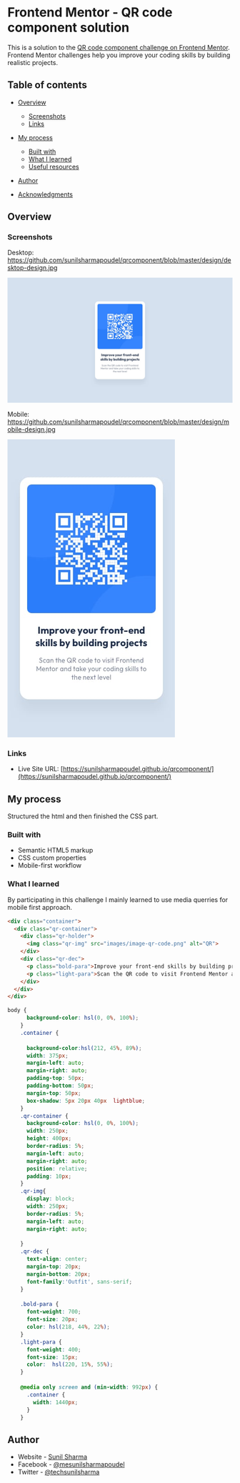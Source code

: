 # Frontend Mentor - QR code component solution

This is a solution to the [QR code component challenge on Frontend Mentor](https://www.frontendmentor.io/challenges/qr-code-component-iux_sIO_H). Frontend Mentor challenges help you improve your coding skills by building realistic projects. 

## Table of contents

- [Overview](#overview)
  - [Screenshots](#screenshots)
  - [Links](#links)

- [My process](#my-process)
  - [Built with](#built-with)
  - [What I learned](#what-i-learned)
  - [Useful resources](#useful-resources)
- [Author](#author)
- [Acknowledgments](#acknowledgments)
## Overview
### Screenshots

Desktop: https://github.com/sunilsharmapoudel/qrcomponent/blob/master/design/desktop-design.jpg

![Desktop](/design/desktop-design.jpg)

Mobile: https://github.com/sunilsharmapoudel/qrcomponent/blob/master/design/mobile-design.jpg

![Mobile](/design/mobile-design.jpg)

### Links

- Live Site URL: [https://sunilsharmapoudel.github.io/qrcomponent/](https://sunilsharmapoudel.github.io/qrcomponent/)

## My process
Structured the html and then finished the CSS part.

### Built with

- Semantic HTML5 markup
- CSS custom properties
- Mobile-first workflow

### What I learned

By participating in this challenge I mainly learned to use media querries for mobile first approach.

```html
<div class="container">
  <div class="qr-container">
    <div class="qr-holder">
      <img class="qr-img" src="images/image-qr-code.png" alt="QR">
    </div>
    <div class="qr-dec">
      <p class="bold-para">Improve your front-end skills by building projects</p>
      <p class="light-para">Scan the QR code to visit Frontend Mentor and take you rcoding skills to the next level.</p>
    </div>
  </div>
</div>
```
```css
body {
      background-color: hsl(0, 0%, 100%);
    }
    .container {
    
      background-color:hsl(212, 45%, 89%);
      width: 375px;
      margin-left: auto;
      margin-right: auto;
      padding-top: 50px;
      padding-bottom: 50px;
      margin-top: 50px;
      box-shadow: 5px 20px 40px  lightblue;
    }
    .qr-container {
      background-color: hsl(0, 0%, 100%);
      width: 250px;
      height: 400px;
      border-radius: 5%;
      margin-left: auto;
      margin-right: auto;
      position: relative;
      padding: 10px;
    }
    .qr-img{
      display: block;
      width: 250px;
      border-radius: 5%;
      margin-left: auto;
      margin-right: auto;
      
    }
    .qr-dec {
      text-align: center;
      margin-top: 20px;
      margin-bottom: 20px;
      font-family:'Outfit', sans-serif;
    }

    .bold-para {
      font-weight: 700;
      font-size: 20px;
      color: hsl(218, 44%, 22%);
    }
    .light-para {
      font-weight: 400;
      font-size: 15px;
      color:  hsl(220, 15%, 55%);
    }

    @media only screen and (min-width: 992px) {
      .container {
        width: 1440px;
      }
    }
```

## Author

- Website - [Sunil Sharma](https://github.com/sunilsharmapoudel)
- Facebook - [@mesunilsharmapoudel](https://www.facebook.com/mesunilsharmapoudel)
- Twitter - [@techsunilsharma](https://www.twitter.com/techsunilsharma)
